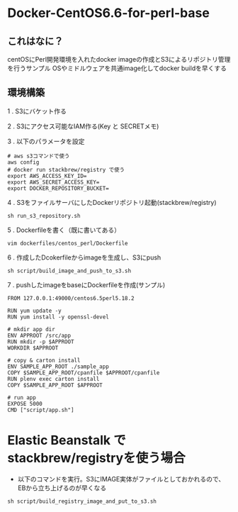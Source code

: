 # Docker-CentOS6.6-for-perl-base
## これはなに？
centOSにPerl開発環境を入れたdocker imageの作成とS3によるリポジトリ管理を行うサンプル
OSやミドルウェアを共通image化してdocker buildを早くする

## 環境構築
1 . S3にバケット作る

2 . S3にアクセス可能なIAM作る(Key と SECRETメモ)

3 . 以下のパラメータを設定

```
# aws s3コマンドで使う  
aws config
# docker run stackbrew/registry で使う
export AWS_ACCESS_KEY_ID=
export AWS_SECRET_ACCESS_KEY=
export DOCKER_REPOSITORY_BUCKET=
```

4 . S3をファイルサーバにしたDockerリポジトリ起動(stackbrew/registry)
```
sh run_s3_repository.sh
```

5 . Dockerfileを書く（既に書いてある）

```
vim dockerfiles/centos_perl/Dockerfile 
```

6 . 作成したDcokerfileからimageを生成し、S3にpush

```
sh script/build_image_and_push_to_s3.sh
```

7 . pushしたimageをbaseにDockerfileを作成(サンプル)

```
FROM 127.0.0.1:49000/centos6.5perl5.18.2

RUN yum update -y
RUN yum install -y openssl-devel

# mkdir app dir
ENV APPROOT /src/app
RUN mkdir -p $APPROOT
WORKDIR $APPROOT

# copy & carton install
ENV SAMPLE_APP_ROOT ./sample_app
COPY $SAMPLE_APP_ROOT/cpanfile $APPROOT/cpanfile
RUN plenv exec carton install
COPY $SAMPLE_APP_ROOT $APPROOT

# run app
EXPOSE 5000
CMD ["script/app.sh"]
```

# Elastic Beanstalk でstackbrew/registryを使う場合
* 以下のコマンドを実行。S3にIMAGE実体がファイルとしておかれるので、EBから立ち上げるのが早くなる

```
sh script/build_registry_image_and_put_to_s3.sh 
```